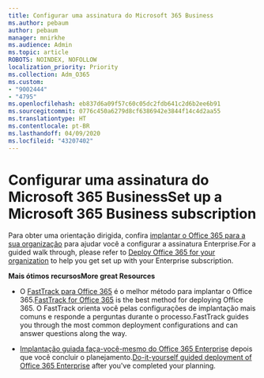 ```yaml
---
title: Configurar uma assinatura do Microsoft 365 Business
ms.author: pebaum
author: pebaum
manager: mnirkhe
ms.audience: Admin
ms.topic: article
ROBOTS: NOINDEX, NOFOLLOW
localization_priority: Priority
ms.collection: Adm_O365
ms.custom:
- "9002444"
- "4795"
ms.openlocfilehash: eb837d6a09f57c60c05dc2fdb641c2d6b2ee6b91
ms.sourcegitcommit: 0776c450a6279d8cf6386942e3844f14c4d2aa55
ms.translationtype: HT
ms.contentlocale: pt-BR
ms.lasthandoff: 04/09/2020
ms.locfileid: "43207402"
---
```

# <a name="set-up-a-microsoft-365-business-subscription"></a><span data-ttu-id="3da2f-102">Configurar uma assinatura do Microsoft 365 Business</span><span class="sxs-lookup"><span data-stu-id="3da2f-102">Set up a Microsoft 365 Business subscription</span></span>

<span data-ttu-id="3da2f-103">Para obter uma orientação dirigida, confira [implantar o Office 365 para a sua organização](https://docs.microsoft.com/office365/enterprise/setup-overview-for-enterprises) para ajudar você a configurar a assinatura Enterprise.</span><span class="sxs-lookup"><span data-stu-id="3da2f-103">For a guided walk through, please refer to [Deploy Office 365 for your organization](https://docs.microsoft.com/office365/enterprise/setup-overview-for-enterprises) to help you get set up with your Enterprise subscription.</span></span>

<span data-ttu-id="3da2f-104">**Mais ótimos recursos**</span><span class="sxs-lookup"><span data-stu-id="3da2f-104">**More great Resources**</span></span>

- <span data-ttu-id="3da2f-105">O [FastTrack para Office 365](https://docs.microsoft.com/fasttrack/O365-fasttrack-benefit-for-office-365) é o melhor método para implantar o Office 365.</span><span class="sxs-lookup"><span data-stu-id="3da2f-105">[FastTrack for Office 365](https://docs.microsoft.com/fasttrack/O365-fasttrack-benefit-for-office-365) is the best method for deploying Office 365.</span></span> <span data-ttu-id="3da2f-106">O FastTrack orienta você pelas configurações de implantação mais comuns e responde a perguntas durante o processo.</span><span class="sxs-lookup"><span data-stu-id="3da2f-106">FastTrack guides you through the most common deployment configurations and can answer questions along the way.</span></span> 

- <span data-ttu-id="3da2f-107">[Implantação guiada faça-você-mesmo do Office 365 Enterprise](https://docs.microsoft.com/office365/enterprise/setup-overview-for-enterprises#do-it-yourself-guided-deployment-of-office-365-enterprise) depois que você concluir o planejamento.</span><span class="sxs-lookup"><span data-stu-id="3da2f-107">[Do-it-yourself guided deployment of Office 365 Enterprise](https://docs.microsoft.com/office365/enterprise/setup-overview-for-enterprises#do-it-yourself-guided-deployment-of-office-365-enterprise) after you've completed your planning.</span></span> 
